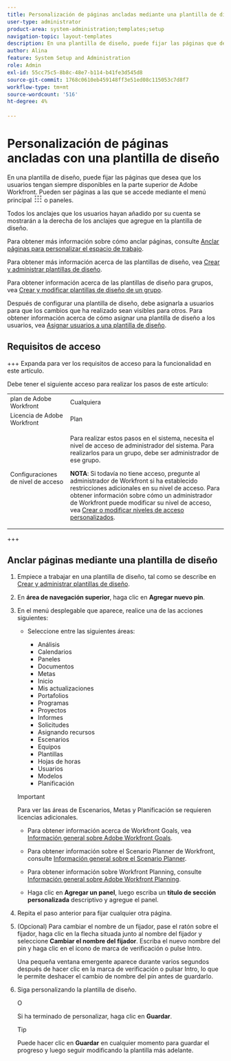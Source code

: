 ```yaml
---
title: Personalización de páginas ancladas mediante una plantilla de diseño
user-type: administrator
product-area: system-administration;templates;setup
navigation-topic: layout-templates
description: En una plantilla de diseño, puede fijar las páginas que desea que los usuarios tengan siempre disponibles en la parte superior de Adobe Workfront. Pueden ser páginas a las que se accede mediante el menú principal o paneles.
author: Alina
feature: System Setup and Administration
role: Admin
exl-id: 55cc75c5-8b8c-48e7-b114-b41fe3d545d8
source-git-commit: 1768c0610eb459148ff3e51ed08c115053c7d8f7
workflow-type: tm+mt
source-wordcount: '516'
ht-degree: 4%

---
```


# Personalización de páginas ancladas con una plantilla de diseño

En una plantilla de diseño, puede fijar las páginas que desea que los usuarios tengan siempre disponibles en la parte superior de Adobe Workfront. Pueden ser páginas a las que se accede mediante el menú principal ![](assets/main-menu-icon.png) o paneles.

Todos los anclajes que los usuarios hayan añadido por su cuenta se mostrarán a la derecha de los anclajes que agregue en la plantilla de diseño.

Para obtener más información sobre cómo anclar páginas, consulte [Anclar páginas para personalizar el espacio de trabajo](../../../workfront-basics/the-new-workfront-experience/pin-pages.md).

Para obtener más información acerca de las plantillas de diseño, vea [Crear y administrar plantillas de diseño](../../../administration-and-setup/customize-workfront/use-layout-templates/create-and-manage-layout-templates.md).

Para obtener información acerca de las plantillas de diseño para grupos, vea [Crear y modificar plantillas de diseño de un grupo](../../../administration-and-setup/manage-groups/work-with-group-objects/create-and-modify-a-groups-layout-templates.md).

Después de configurar una plantilla de diseño, debe asignarla a usuarios para que los cambios que ha realizado sean visibles para otros. Para obtener información acerca de cómo asignar una plantilla de diseño a los usuarios, vea [Asignar usuarios a una plantilla de diseño](../use-layout-templates/assign-users-to-layout-template.md).

## Requisitos de acceso

+++ Expanda para ver los requisitos de acceso para la funcionalidad en este artículo.

Debe tener el siguiente acceso para realizar los pasos de este artículo:

<table style="table-layout:auto"> 
 <col> 
 <col> 
 <tbody> 
  <tr> 
   <td role="rowheader">plan de Adobe Workfront</td> 
   <td>Cualquiera</td> 
  </tr> 
  <tr> 
   <td role="rowheader">Licencia de Adobe Workfront</td> 
   <td>Plan</td> 
  </tr> 
  <tr> 
   <td role="rowheader">Configuraciones de nivel de acceso</td> 
   <td> <p>Para realizar estos pasos en el sistema, necesita el nivel de acceso de administrador del sistema.
Para realizarlos para un grupo, debe ser administrador de ese grupo.</p> <p><b>NOTA</b>: Si todavía no tiene acceso, pregunte al administrador de Workfront si ha establecido restricciones adicionales en su nivel de acceso. Para obtener información sobre cómo un administrador de Workfront puede modificar su nivel de acceso, vea <a href="../../../administration-and-setup/add-users/configure-and-grant-access/create-modify-access-levels.md" class="MCXref xref">Crear o modificar niveles de acceso personalizados</a>.</p> </td> 
  </tr> 
 </tbody> 
</table>

+++

## Anclar páginas mediante una plantilla de diseño

1. Empiece a trabajar en una plantilla de diseño, tal como se describe en [Crear y administrar plantillas de diseño](../../../administration-and-setup/customize-workfront/use-layout-templates/create-and-manage-layout-templates.md).
1. En **área de navegación superior**, haga clic en **Agregar nuevo pin**.

1. En el menú desplegable que aparece, realice una de las acciones siguientes:

   * Seleccione entre las siguientes áreas:

      * Análisis
      * Calendarios
      * Paneles
      * Documentos
      * Metas
      * Inicio
      * Mis actualizaciones
      * Portafolios
      * Programas
      * Proyectos
      * Informes
      * Solicitudes
      * Asignando recursos
      * Escenarios
      * Equipos
      * Plantillas
      * Hojas de horas
      * Usuarios
      * Modelos
      * Planificación

   >[!IMPORTANT]
   >
   >Para ver las áreas de Escenarios, Metas y Planificación se requieren licencias adicionales.
   >
   >* Para obtener información acerca de Workfront Goals, vea [Información general sobre Adobe Workfront Goals](../../../workfront-goals/goal-management/wf-goals-overview.md).
   >
   >* Para obtener información sobre el Scenario Planner de Workfront, consulte [Información general sobre el Scenario Planner](../../../scenario-planner/scenario-planner-overview.md).
   >
   >* Para obtener información sobre Workfront Planning, consulte [Información general sobre Adobe Workfront Planning](/help/quicksilver/planning/general/planning-overview.md).

   * Haga clic en **Agregar un panel**, luego escriba un **título de sección personalizada** descriptivo y agregue el panel.

1. Repita el paso anterior para fijar cualquier otra página.

1. (Opcional) Para cambiar el nombre de un fijador, pase el ratón sobre el fijador, haga clic en la flecha situada junto al nombre del fijador y seleccione **Cambiar el nombre del fijador**. Escriba el nuevo nombre del pin y haga clic en el icono de marca de verificación o pulse Intro.

   Una pequeña ventana emergente aparece durante varios segundos después de hacer clic en la marca de verificación o pulsar Intro, lo que le permite deshacer el cambio de nombre del pin antes de guardarlo.

1. Siga personalizando la plantilla de diseño.

   O

   Si ha terminado de personalizar, haga clic en **Guardar**.

   >[!TIP]
   >
   >Puede hacer clic en **Guardar** en cualquier momento para guardar el progreso y luego seguir modificando la plantilla más adelante.
